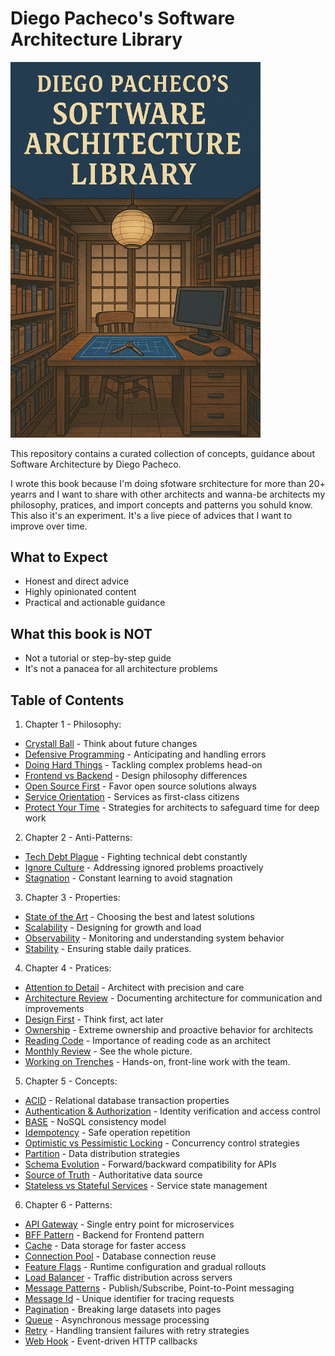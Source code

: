 # Diego Pacheco's Software Architecture Library

<img src="cover.png" width="400">

This repository contains a curated collection of concepts, guidance about Software Architecture by Diego Pacheco.

I wrote this book because I'm doing sfotware srchitecture for more than 20+ yearrs and I want to share with other architects and wanna-be architects my philosophy, pratices, and import concepts and patterns you sohuld know. This also it's an experiment. It's a live piece of advices that I want to improve over time.

## What to Expect

* Honest and direct advice
* Highly opinionated content
* Practical and actionable guidance

## What this book is NOT

* Not a tutorial or step-by-step guide
* It's not a panacea for all architecture problems

## Table of Contents

1. Chapter 1 - Philosophy:
- [Crystall Ball](philosofy/CRYSTAL_BALL.md) - Think about future changes
- [Defensive Programming](philosofy/DEFENSIVE.md) - Anticipating and handling errors
- [Doing Hard Things](philosofy/DOING_HARD_THINGS.md) - Tackling complex problems head-on
- [Frontend vs Backend](philosofy/FRONTEND_VS_BACKEND.md) - Design philosophy differences
- [Open Source First](philosofy/OSS.md) - Favor open source solutions always
- [Service Orientation](philosofy/SO.md) - Services as first-class citizens
- [Protect Your Time](philosofy/PROTECT_YOUR_TIME.md) -
Strategies for architects to safeguard time for deep work

2. Chapter 2 - Anti-Patterns:
- [Tech Debt Plague](anti-patterns/TECH_DEBT_PLAGUE.md) - Fighting technical debt constantly
- [Ignore Culture](anti-patterns/IGNORE_CULTURE.md) - Addressing ignored problems proactively
- [Stagnation](anti-patterns/STAGNATION.md) - Constant learning to avoid stagnation

3. Chapter 3 - Properties:
- [State of the Art](properties/STATE-OF-THE-ART.md) -
Choosing the best and latest solutions
- [Scalability](properties/SCALABILITY.md) - Designing for growth and load
- [Observability](properties/OBSERVABLE.md) - Monitoring and understanding system behavior
- [Stability](properties/STABILITY.md) - Ensuring stable daily pratices.

4. Chapter 4 - Pratices:
- [Attention to Detail](pratices/ATTENTION_TO_DETAIL.md) - Architect with precision and care
- [Architecture Review](pratices/ARCH_REVIEW.md) - Documenting architecture for communication and improvements
- [Design First](pratices/DESIGN_FIRST.md) - Think first, act later
- [Ownership](pratices/OWNERSHIP.md) - Extreme ownership and proactive behavior for architects
- [Reading Code](pratices/READING_CODE.md) - Importance of reading code as an architect
- [Monthly Review](pratices/MONTHLY_REVIEW.md) - See the whole picture.
- [Working on Trenches](pratices/WORKING_ON_TRENCHES.md) - Hands-on, front-line work with the team.

5. Chapter 5 - Concepts:
- [ACID](concepts/ACID.md) - Relational database transaction properties
- [Authentication & Authorization](concepts/AUTHENT.md) - Identity verification and access control
- [BASE](concepts/BASE.md) - NoSQL consistency model
- [Idempotency](concepts/IDEMPOTENCY.md) - Safe operation repetition
- [Optimistic vs Pessimistic Locking](concepts/OPLOCKING.md) - Concurrency control strategies
- [Partition](concepts/PARTITION.md) - Data distribution strategies
- [Schema Evolution](concepts/SCHEMA_EVOLUTION.md) - Forward/backward compatibility for APIs
- [Source of Truth](concepts/SOURCE_OF_TRUTH.md) - Authoritative data source
- [Stateless vs Stateful Services](concepts/STATELESS_VS_STATEFULL_SVC.md) - Service state management

6. Chapter 6 - Patterns:
- [API Gateway](patterns/API_GATEWAY.md) - Single entry point for microservices
- [BFF Pattern](patterns/BFF_PATTERN.md) - Backend for Frontend pattern
- [Cache](patterns/CACHE.md) - Data storage for faster access
- [Connection Pool](patterns/CONNECTION_POOL.md) - Database connection reuse
- [Feature Flags](patterns/FEATURE_FLAGS.md) - Runtime configuration and gradual rollouts
- [Load Balancer](patterns/LB.md) - Traffic distribution across servers
- [Message Patterns](patterns/MESSAGE_PATTERNS.md) - Publish/Subscribe, Point-to-Point messaging
- [Message Id](patterns/MESSAGE_ID.md) - Unique identifier for tracing requests
- [Pagination](patterns/PAGINATION.md) - Breaking large datasets into pages
- [Queue](patterns/QUEUE.md) - Asynchronous message processing
- [Retry](patterns/RETRY.md) - Handling transient failures with retry strategies
- [Web Hook](patterns/WEB_HOOK.md) - Event-driven HTTP callbacks